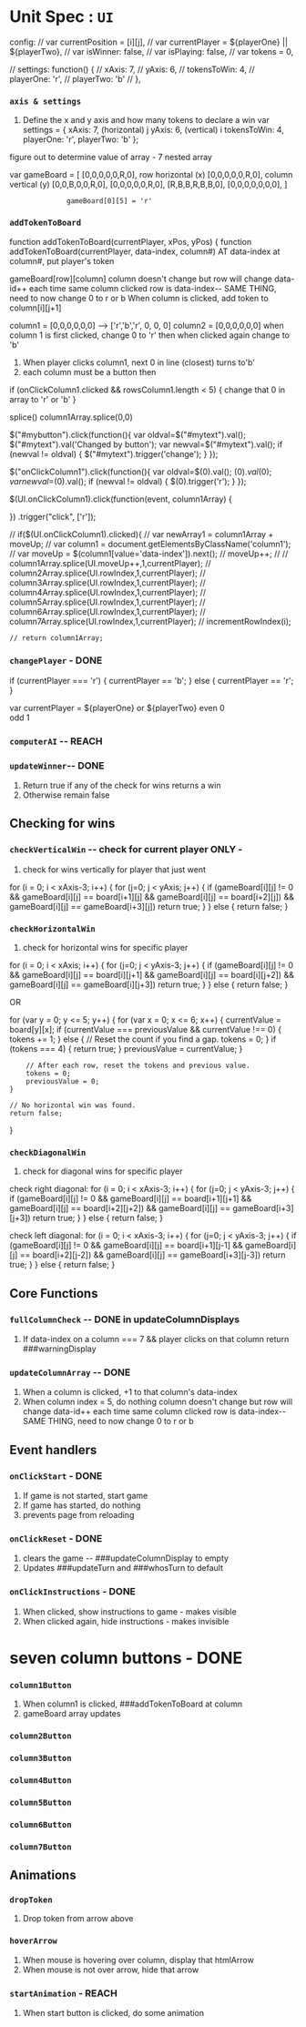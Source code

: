 # Unit Spec : `UI`


config:
// var currentPosition = [i][j],
// var currentPlayer = ${playerOne} || ${playerTwo},
// var isWinner: false,
// var isPlaying: false,
// var tokens = 0,

// settings: function() {
//   xAxis: 7,
//   yAxis: 6,
//   tokensToWin: 4,
//   playerOne: 'r',
//   playerTwo: 'b'
// },

### `axis & settings`
1. Define the x and y axis and how many tokens to declare a win
var settings = {
  xAxis: 7, (horizontal) j
  yAxis: 6, (vertical) i
  tokensToWin: 4,
  playerOne: 'r',
  playerTwo: 'b'
};

figure out to determine value of array - 7 nested array

var gameBoard = [ [0,0,0,0,0,R,0], row horizontal (x)
                  [0,0,0,0,0,R,0], column vertical (y)
                  [0,0,B,0,0,R,0],
                  [0,0,0,0,0,R,0],
                  [R,B,B,R,B,B,0],
                  [0,0,0,0,0,0,0], ]

                  gameBoard[0][5] = 'r'

### `addTokenToBoard`
function addTokenToBoard(currentPlayer, xPos, yPos) {
  function addTokenToBoard(currentPlayer, data-index, column#)
  AT data-index at column#, put player's token
  <!-- gameBoard[xPos][yPos] = playerSpot;
  gameBoard[j][i] -- [data-id][] -->
  gameBoard[row][column]
  column doesn't change but row will change
  data-id++ each time same column clicked
  row is data-index-- SAME THING,
  need to now change 0 to r or b
  When column is clicked, add token to column[i][j+1]

  column1 = [0,0,0,0,0,0] --> ['r','b','r', 0, 0, 0]
  column2 = [0,0,0,0,0,0]
  when column 1 is first clicked, change 0 to 'r' then when clicked again change to 'b'

1. When player clicks column1, next 0 in line (closest) turns to'b'
2. each column must be a button then

if (onClickColumn1.clicked && rowsColumn1.length < 5) {
  change that 0 in array to 'r' or 'b'
}

splice()
column1Array.splice(0,0)


$("#mybutton").click(function(){
  var oldval=$("#mytext").val();
  $("#mytext").val('Changed by button');
  var newval=$("#mytext").val();
  if (newval != oldval) {
    $("#mytext").trigger('change');
  }
});

$("onClickColumn1").click(function(){
  var oldval=$(0).val();
  $(0).val(0);
  var newval=$(0).val();
  if (newval != oldval) {
    $(0).trigger('r');
  }
});

$(UI.onClickColumn1).click(function(event, column1Array) {

})
.trigger("click", ['r']);


// if($(UI.onClickColumn1).clicked){
  // var newArray1 = column1Array + moveUp;
  // var column1 = document.getElementsByClassName('column1');
  // var moveUp = $(column1[value='data-index']).next();
  //   moveUp++;
  //
  // column1Array.splice(UI.moveUp++,1,currentPlayer);
  // column2Array.splice(UI.rowIndex,1,currentPlayer);
  // column3Array.splice(UI.rowIndex,1,currentPlayer);
  // column4Array.splice(UI.rowIndex,1,currentPlayer);
  // column5Array.splice(UI.rowIndex,1,currentPlayer);
  // column6Array.splice(UI.rowIndex,1,currentPlayer);
  // column7Array.splice(UI.rowIndex,1,currentPlayer);
  // incrementRowIndex(i);

    // return column1Array;


### `changePlayer` - DONE
if (currentPlayer === 'r') {
  currentPlayer == 'b';
} else {
  currentPlayer == 'r';
}

var currentPlayer = ${playerOne} or ${playerTwo}
even 0  
odd  1

### `computerAI` -- REACH

<!-- ### `updateTurn` - JS code
1. Default starts with playerOne
2. if !playerOne, then playerTwo -->

### `updateWinner`-- DONE
1. Return true if any of the check for wins returns a win
2. Otherwise remain false

## Checking for wins

### `checkVerticalWin` -- check for current player ONLY -

1. check for wins vertically for player that just went

  for (i = 0; i < xAxis-3; i++) {
    for (j=0; j < yAxis; j++) {
      if (gameBoard[i][j] != 0 && gameBoard[i][j] == board[i+1][j] && gameBoard[i][j] == board[i+2][j]) && gameBoard[i][j] == gameBoard[i+3][j])
      return true;
    }
  } else {
    return false;
  }

<!--
function checkVerticalWin(token, column, data-index) {
  if (column[i][index] < axis.xAxis) {
    for (var i = 0; i < axis.xAxis; i++) {
      if ( tokens[black] < 4) {
        tokens[black]++ (updateDataIndex)
        array.push(); (updateColumnArray)
      } else if (tokens === 4) {
        array.push();
        return updateWinner;
      } else if (column[i][index] === 7) {
        return fullColumnCheck;
      }
    }
  }
} -->

### `checkHorizontalWin`
1. check for horizontal wins for specific player

for (i = 0; i < xAxis; i++) {
  for (j=0; j < yAxis-3; j++) {
    if (gameBoard[i][j] != 0 && gameBoard[i][j] == board[i][j+1] && gameBoard[i][j] == board[i][j+2]) && gameBoard[i][j] == gameBoard[i][j+3])
    return true;
  }
} else {
  return false;
}

OR

for (var y = 0; y <= 5; y++) {
        for (var x = 0; x <= 6; x++) {
            currentValue = board[y][x];
            if (currentValue === previousValue && currentValue !== 0) {
                tokens += 1;
            } else {
                // Reset the count if you find a gap.
                tokens = 0;
            }
            if (tokens === 4) {
                return true;
            }
            previousValue = currentValue;
        }

        // After each row, reset the tokens and previous value.
        tokens = 0;
        previousValue = 0;
    }

    // No horizontal win was found.
    return false;
}

### `checkDiagonalWin`
1. check for diagonal wins for specific player

check right diagonal:
for (i = 0; i < xAxis-3; i++) {
  for (j=0; j < yAxis-3; j++) {
    if (gameBoard[i][j] != 0 && gameBoard[i][j] == board[i+1][j+1] && gameBoard[i][j] == board[i+2][j+2]) && gameBoard[i][j] == gameBoard[i+3][j+3])
    return true;
  }
} else {
  return false;
}

check left diagonal:
for (i = 0; i < xAxis-3; i++) {
  for (j=0; j < yAxis-3; j++) {
    if (gameBoard[i][j] != 0 && gameBoard[i][j] == board[i+1][j-1] && gameBoard[i][j] == board[i+2][j-2]) && gameBoard[i][j] == gameBoard[i+3][j-3])
    return true;
  }
} else {
  return false;
}


## Core Functions

<!-- ### `updateDataIndex`
1. When a column is clicked, update the data-index of that column +1
2. if that column array === 7, do nothing
tokens = tokens + 1; -->

### `fullColumnCheck` -- DONE in updateColumnDisplays
1. If data-index on a column === 7 && player clicks on that column
return ###warningDisplay

### `updateColumnArray` -- DONE
1. When a column is clicked, +1 to that column's data-index
2. When column index = 5, do nothing
column doesn't change but row will change
data-id++ each time same column clicked
row is data-index-- SAME THING,
need to now change 0 to r or b


## Event handlers

### `onClickStart` - DONE
1. If game is not started,
    start game
2. If game has started, do nothing
3. prevents page from reloading


### `onClickReset` - DONE
1. clears the game -- ###updateColumnDisplay to empty
2. Updates ###updateTurn and ###whosTurn to default

### `onClickInstructions` - DONE
1. When clicked, show instructions to game - makes visible
2. When clicked again, hide instructions - makes invisible

# seven column buttons - DONE
### `column1Button`
1. When column1 is clicked, ###addTokenToBoard at column
2. gameBoard array updates
### `column2Button`
### `column3Button`
### `column4Button`
### `column5Button`
### `column6Button`
### `column7Button`

## Animations

### `dropToken`
1. Drop token from arrow above

### `hoverArrow`
1. When mouse is hovering over column, display that htmlArrow
2. When mouse is not over arrow, hide that arrow

### `startAnimation` - REACH
1. When start button is clicked, do some animation
